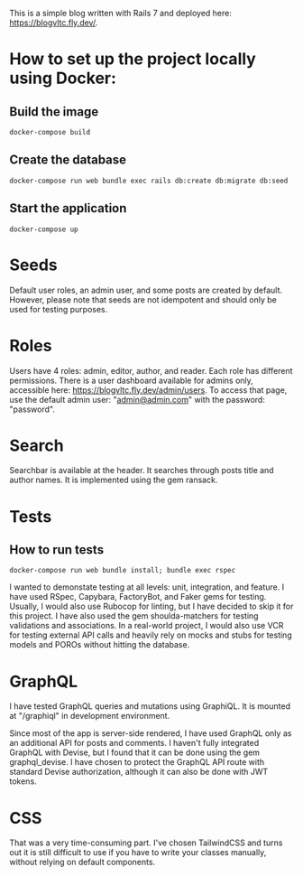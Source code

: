 This is a simple blog written with Rails 7 and deployed here: https://blogvltc.fly.dev/.

# How to set up the project locally using Docker:
## Build the image
`docker-compose build`

## Create the database
`docker-compose run web bundle exec rails db:create db:migrate db:seed`

## Start the application
`docker-compose up`

# Seeds
Default user roles, an admin user, and some posts are created by default. However, please note that seeds are not idempotent and should only be used for testing purposes.

# Roles
Users have 4 roles: admin, editor, author, and reader. Each role has different permissions. There is a user dashboard available for admins only, accessible here: https://blogvltc.fly.dev/admin/users. To access that page, use the default admin user: "admin@admin.com" with the password: "password".

# Search
Searchbar is available at the header. It searches through posts title and author names. It is implemented using the gem ransack.

# Tests
## How to run tests
`docker-compose run web bundle install; bundle exec rspec`

I wanted to demonstate testing at all levels: unit, integration, and feature. I have used RSpec, Capybara, FactoryBot, and Faker gems for testing. Usually, I would also use Rubocop for linting, but I have decided to skip it for this project. I have also used the gem shoulda-matchers for testing validations and associations. In a real-world project, I would also use VCR for testing external API calls and heavily rely on mocks and stubs for testing models and POROs without hitting the database.

# GraphQL
I have tested GraphQL queries and mutations using GraphiQL. It is mounted at "/graphiql" in development environment.

Since most of the app is server-side rendered, I have used GraphQL only as an additional API for posts and comments. I haven't fully integrated GraphQL with Devise, but I found that it can be done using the gem graphql_devise. I have chosen to protect the GraphQL API route with standard Devise authorization, although it can also be done with JWT tokens.

# CSS
That was a very time-consuming part. I've chosen TailwindCSS and turns out it is still difficult to use if you have to write your classes manually, without relying on default components.
